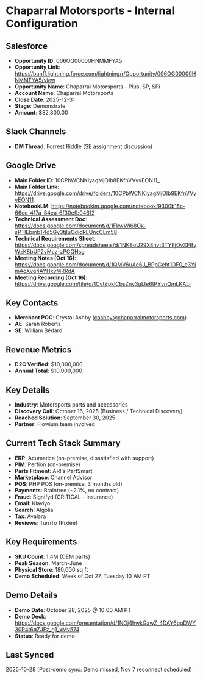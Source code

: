 # Chaparral Motorsports - Internal Configuration

## Salesforce
- **Opportunity ID**: 006OG00000HNMMFYA5
- **Opportunity Link**: https://banff.lightning.force.com/lightning/r/Opportunity/006OG00000HNMMFYA5/view
- **Opportunity Name**: Chaparral Motorsports - Plus, SP, SPi
- **Account Name**: Chaparral Motorsports
- **Close Date**: 2025-12-31
- **Stage**: Demonstrate
- **Amount**: $82,800.00

## Slack Channels
- **DM Thread**: Forrest Riddle (SE assignment discussion)

## Google Drive
- **Main Folder ID**: 10CPbWCNKIyagMjOIb8EKfnVVyvEON11_
- **Main Folder Link**: https://drive.google.com/drive/folders/10CPbWCNKIyagMjOIb8EKfnVVyvEON11_
- **NotebookLM**: https://notebooklm.google.com/notebook/9300b15c-66cc-417a-84ea-6f30efb046f2
- **Technical Assessment Doc**: https://docs.google.com/document/d/1FkwWi68Ok-sPTlEbmbT4d5Gy3tjIuOdjcRLUncCLm58
- **Technical Requirements Sheet**: https://docs.google.com/spreadsheets/d/1NK8oU29X8nvt3TYEjOvXFByWzK8bUP2vMcz-zPGQHsg
- **Meeting Notes (Oct 16)**: https://docs.google.com/document/d/1QMV6uAe6J_BPpGeht1DF0_e3YjmAoXvq4AYHxyMRRdA
- **Meeting Recording (Oct 16)**: https://drive.google.com/file/d/1CvtZpklCbsZnv3gLIe6tPYvnQmLKALij

## Key Contacts
- **Merchant POC**: Crystal Ashby (cashby@chaparralmotorsports.com)
- **AE**: Sarah Roberts
- **SE**: William Bédard

## Revenue Metrics
- **D2C Verified**: $10,000,000
- **Annual Total**: $10,000,000

## Key Details
- **Industry**: Motorsports parts and accessories
- **Discovery Call**: October 16, 2025 (Business / Technical Discovery)
- **Reached Solution**: September 30, 2025
- **Partner**: Flowium team involved

## Current Tech Stack Summary
- **ERP**: Acumatica (on-premise, dissatisfied with support)
- **PIM**: Perfion (on-premise)
- **Parts Fitment**: ARI's PartSmart
- **Marketplace**: Channel Advisor
- **POS**: PHP POS (on-premise, 3 months old)
- **Payments**: Braintree (~2.1%, no contract)
- **Fraud**: Signifyd (CRITICAL - insurance)
- **Email**: Klaviyo
- **Search**: Algolia
- **Tax**: Avalara
- **Reviews**: TurnTo (Pixlee)

## Key Requirements
- **SKU Count**: 1.4M (OEM parts)
- **Peak Season**: March-June
- **Physical Store**: 180,000 sq ft
- **Demo Scheduled**: Week of Oct 27, Tuesday 10 AM PT

## Demo Details
- **Demo Date**: October 28, 2025 @ 10:00 AM PT
- **Demo Deck**: https://docs.google.com/presentation/d/1NOj4hwkGawZ_4DAY6bqDWY30P4t6qZJFz_g1_xMv574
- **Status**: Ready for demo

## Last Synced
2025-10-28 (Post-demo sync: Demo missed, Nov 7 reconnect scheduled)



